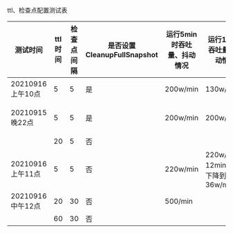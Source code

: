 ttl、检查点配置测试表

| 测试时间         | ttl时间 | 检查点间隔 | 是否设置CleanupFullSnapshot | 运行5min时吞吐量、抖动情况 | 运行10min吞吐量、抖动情况        | 运行30min吞吐量、抖动情况      | 效果 |      |
| ---------------- | ------- | ---------- | --------------------------- | -------------------------- | -------------------------------- | ------------------------------ | ---- | ---- |
| 20210916上午10点 | 5       | 5          | 是                          | 200w/min                   | 130w/min                         | 100w/min                       | 较差 |      |
| 20210915晚22点   | 5       | 5          | 是                          | 200w/min                   | 200w/min                         | 130w/min、半小时后有抖动并下降 | 较好 |      |
|                  | 20      | 5          | 否                          |                            |                                  |                                |      |      |
| 20210916上午11点 | 5       | 5          | 否                          | 220w/min                   | 220w/min，12min时候下降到36w/min |                                |      |      |
| 20210916中午12点 | 20      | 30         | 否                          | 500/min                    |                                  |                                | 差   |      |
|                  | 60      | 30         | 否                          |                            |                                  |                                |      |      |



